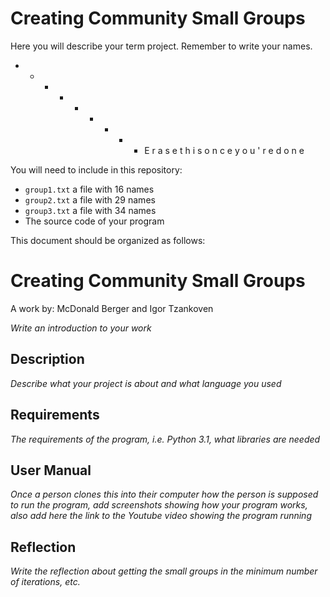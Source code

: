 # Creating Community Small Groups

Here you will describe your term project. Remember to write your names.

- - - - - - - - - E r a s e    t h i s    o n c e    y o u ' r e    d o n e 


You will need to include in this repository:
- `group1.txt` a file with 16 names
- `group2.txt` a file with 29 names
- `group3.txt` a file with 34 names
- The source code of your program

This document should be organized as follows:

# Creating Community Small Groups
A work by: McDonald Berger and Igor Tzankoven

*Write an introduction to your work*

## Description
*Describe what your project is about and what language you used*

## Requirements
*The requirements of the program, i.e. Python 3.1, what libraries are needed*

## User Manual
*Once a person clones this into their computer how the person is supposed to run the program, add screenshots showing how your program works, also add here the link to the Youtube video showing the program running*

## Reflection
*Write the reflection about getting the small groups in the minimum number of iterations, etc.*


